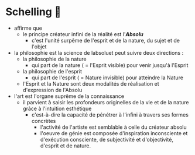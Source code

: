 # Schelling 👴
- affirme que
  - le principe créateur infini de la réalité est l'***Absolu***
    - c'est l'unité surpême de l'esprit et de la nature, du sujet et de l'objet
- la philosophie est la science de labsoluet peut suivre deux directions :
  - la philosophie de la nature
    - qui part de la nature ( = l'Esprit visible) pour venir jusqu'à l'Esprit
  - la philosophie de l'esprit
    - qui part de l'esprit ( = Nature invisible) pour atteindre la Nature
  - l'Esprit et la Nature sont deux modalités de réalisation et d'expression de l'Absolu
- l'art est l'organe suprême de la connaissance
  - il parvient à saisir les profondeurs originelles de la vie et de la nature grâce à l'intuition esthétique
    - c'est-à-dire la capacité de pénétrer à l'infini à travers ses formes concrètes 
      - l'activité de l'artiste est semblable à celle du créateur absolu        
      - l'oeuvre de génie est composée d'inspiration inconsciente et d'exécution consciente, de subjectivité et d'objectivité, d'esprit et de nature. 
